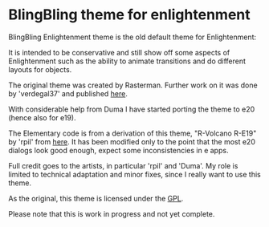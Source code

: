 # BlingBling theme for enlightenment

BlingBling Enlightenment theme is the old default theme for Enlightenment:

It is intended to be conservative and still show off some aspects of Enlightenment such as the ability to animate transitions and do different layouts for objects. 

The original theme was created by Rasterman. Further work on it was done by 'verdegal37' and published [here](http://e17-stuff.org/content/show.php?content=108719).

With considerable help from Duma I have started porting the theme to e20 (hence also for e19).

The Elementary code is from a derivation of this theme, "R-Volcano R-E19" by 'rpil' from [here](http://e17-stuff.org/content/show.php/R-Volcano+R-E19?content=167690). It has been modified only to the point that the most e20 dialogs look good enough, expect some inconsistencies in e apps.

Full credit goes to the artists, in particular 'rpil' and 'Duma'. My role is limited to technical adaptation and minor fixes, since I really want to use this theme.

As the original, this theme is licensed under the [GPL](http://www.gnu.org/licenses/gpl.html).

Please note that this is work in progress and not yet complete.
